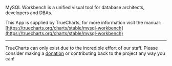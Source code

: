 MySQL Workbench is a unified visual tool for database architects, developers and DBAs.

This App is supplied by TrueCharts, for more information visit the manual: [https://truecharts.org/charts/stable/mysql-workbench](https://truecharts.org/charts/stable/mysql-workbench)

---

TrueCharts can only exist due to the incredible effort of our staff.
Please consider making a [donation](https://truecharts.org/sponsor) or contributing back to the project any way you can!
